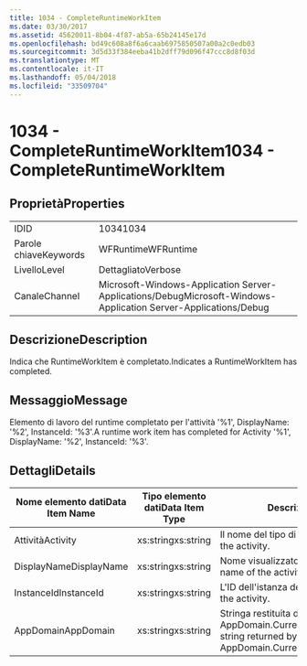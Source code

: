 ```yaml
---
title: 1034 - CompleteRuntimeWorkItem
ms.date: 03/30/2017
ms.assetid: 45620011-8b04-4f87-ab5a-65b24145e17d
ms.openlocfilehash: bd49c608a8f6a6caab6975850507a00a2c0edb03
ms.sourcegitcommit: 3d5d33f384eeba41b2dff79d096f47ccc8d8f03d
ms.translationtype: MT
ms.contentlocale: it-IT
ms.lasthandoff: 05/04/2018
ms.locfileid: "33509704"
---
```

# <a name="1034---completeruntimeworkitem"></a><span data-ttu-id="69b72-102">1034 - CompleteRuntimeWorkItem</span><span class="sxs-lookup"><span data-stu-id="69b72-102">1034 - CompleteRuntimeWorkItem</span></span>
## <a name="properties"></a><span data-ttu-id="69b72-103">Proprietà</span><span class="sxs-lookup"><span data-stu-id="69b72-103">Properties</span></span>  
  
|||  
|-|-|  
|<span data-ttu-id="69b72-104">ID</span><span class="sxs-lookup"><span data-stu-id="69b72-104">ID</span></span>|<span data-ttu-id="69b72-105">1034</span><span class="sxs-lookup"><span data-stu-id="69b72-105">1034</span></span>|  
|<span data-ttu-id="69b72-106">Parole chiave</span><span class="sxs-lookup"><span data-stu-id="69b72-106">Keywords</span></span>|<span data-ttu-id="69b72-107">WFRuntime</span><span class="sxs-lookup"><span data-stu-id="69b72-107">WFRuntime</span></span>|  
|<span data-ttu-id="69b72-108">Livello</span><span class="sxs-lookup"><span data-stu-id="69b72-108">Level</span></span>|<span data-ttu-id="69b72-109">Dettagliato</span><span class="sxs-lookup"><span data-stu-id="69b72-109">Verbose</span></span>|  
|<span data-ttu-id="69b72-110">Canale</span><span class="sxs-lookup"><span data-stu-id="69b72-110">Channel</span></span>|<span data-ttu-id="69b72-111">Microsoft-Windows-Application Server-Applications/Debug</span><span class="sxs-lookup"><span data-stu-id="69b72-111">Microsoft-Windows-Application Server-Applications/Debug</span></span>|  
  
## <a name="description"></a><span data-ttu-id="69b72-112">Descrizione</span><span class="sxs-lookup"><span data-stu-id="69b72-112">Description</span></span>  
 <span data-ttu-id="69b72-113">Indica che RuntimeWorkItem è completato.</span><span class="sxs-lookup"><span data-stu-id="69b72-113">Indicates a RuntimeWorkItem has completed.</span></span>  
  
## <a name="message"></a><span data-ttu-id="69b72-114">Messaggio</span><span class="sxs-lookup"><span data-stu-id="69b72-114">Message</span></span>  
 <span data-ttu-id="69b72-115">Elemento di lavoro del runtime completato per l'attività '%1', DisplayName: '%2', InstanceId: '%3'.</span><span class="sxs-lookup"><span data-stu-id="69b72-115">A runtime work item has completed for Activity '%1', DisplayName: '%2', InstanceId: '%3'.</span></span>  
  
## <a name="details"></a><span data-ttu-id="69b72-116">Dettagli</span><span class="sxs-lookup"><span data-stu-id="69b72-116">Details</span></span>  
  
|<span data-ttu-id="69b72-117">Nome elemento dati</span><span class="sxs-lookup"><span data-stu-id="69b72-117">Data Item Name</span></span>|<span data-ttu-id="69b72-118">Tipo elemento dati</span><span class="sxs-lookup"><span data-stu-id="69b72-118">Data Item Type</span></span>|<span data-ttu-id="69b72-119">Descrizione</span><span class="sxs-lookup"><span data-stu-id="69b72-119">Description</span></span>|  
|--------------------|--------------------|-----------------|  
|<span data-ttu-id="69b72-120">Attività</span><span class="sxs-lookup"><span data-stu-id="69b72-120">Activity</span></span>|<span data-ttu-id="69b72-121">xs:string</span><span class="sxs-lookup"><span data-stu-id="69b72-121">xs:string</span></span>|<span data-ttu-id="69b72-122">Il nome del tipo di attività.</span><span class="sxs-lookup"><span data-stu-id="69b72-122">The type name of the activity.</span></span>|  
|<span data-ttu-id="69b72-123">DisplayName</span><span class="sxs-lookup"><span data-stu-id="69b72-123">DisplayName</span></span>|<span data-ttu-id="69b72-124">xs:string</span><span class="sxs-lookup"><span data-stu-id="69b72-124">xs:string</span></span>|<span data-ttu-id="69b72-125">Nome visualizzato dell'attività.</span><span class="sxs-lookup"><span data-stu-id="69b72-125">The display name of the activity.</span></span>|  
|<span data-ttu-id="69b72-126">InstanceId</span><span class="sxs-lookup"><span data-stu-id="69b72-126">InstanceId</span></span>|<span data-ttu-id="69b72-127">xs:string</span><span class="sxs-lookup"><span data-stu-id="69b72-127">xs:string</span></span>|<span data-ttu-id="69b72-128">L'ID dell'istanza dell'attività.</span><span class="sxs-lookup"><span data-stu-id="69b72-128">The instance id of the activity.</span></span>|  
|<span data-ttu-id="69b72-129">AppDomain</span><span class="sxs-lookup"><span data-stu-id="69b72-129">AppDomain</span></span>|<span data-ttu-id="69b72-130">xs:string</span><span class="sxs-lookup"><span data-stu-id="69b72-130">xs:string</span></span>|<span data-ttu-id="69b72-131">Stringa restituita da AppDomain.CurrentDomain.FriendlyName.</span><span class="sxs-lookup"><span data-stu-id="69b72-131">The string returned by AppDomain.CurrentDomain.FriendlyName.</span></span>|
